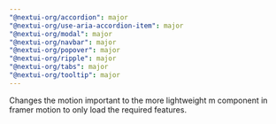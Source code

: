 ```yaml
---
"@nextui-org/accordion": major
"@nextui-org/use-aria-accordion-item": major
"@nextui-org/modal": major
"@nextui-org/navbar": major
"@nextui-org/popover": major
"@nextui-org/ripple": major
"@nextui-org/tabs": major
"@nextui-org/tooltip": major
---
```


Changes the motion important to the more lightweight m component in framer motion to only load the required features.

